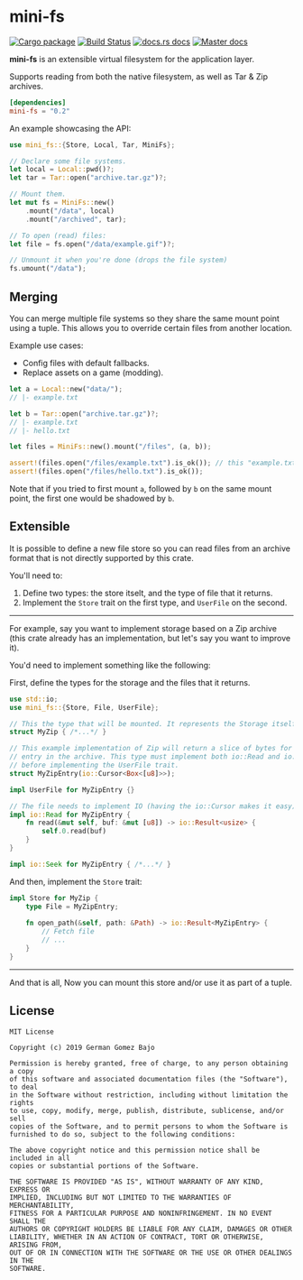 # mini-fs

[![Cargo package](https://img.shields.io/crates/v/mini-fs.svg?style=flat-square)](https://crates.io/crates/mini-fs)
[![Build Status](https://img.shields.io/travis/germangb/mini-fs/master.svg?style=flat-square)](https://travis-ci.org/germangb/mini-fs)
[![docs.rs docs](https://docs.rs/mini-fs/badge.svg?style=flat-square)](https://docs.rs/mini-fs)
[![Master docs](https://img.shields.io/badge/docs-master-blue.svg?style=flat-square)](https://germangb.github.io/mini-fs/)

**mini-fs** is an extensible virtual filesystem for the application layer.

Supports reading from both the native filesystem, as well as Tar & Zip archives.

```toml
[dependencies]
mini-fs = "0.2"
```

An example showcasing the API:

```rust
use mini_fs::{Store, Local, Tar, MiniFs};

// Declare some file systems.
let local = Local::pwd()?;
let tar = Tar::open("archive.tar.gz")?;

// Mount them.
let mut fs = MiniFs::new()
    .mount("/data", local)
    .mount("/archived", tar);

// To open (read) files:
let file = fs.open("/data/example.gif")?;

// Unmount it when you're done (drops the file system)
fs.umount("/data");
```

## Merging

You can merge multiple file systems so they share the same mount point using a tuple. This allows you to override certain files from another location.

Example use cases:

* Config files with default fallbacks.
* Replace assets on a game (modding).

```rust
let a = Local::new("data/");
// |- example.txt

let b = Tar::open("archive.tar.gz")?;
// |- example.txt
// |- hello.txt

let files = MiniFs::new().mount("/files", (a, b));

assert!(files.open("/files/example.txt").is_ok()); // this "example.txt" is from "a"
assert!(files.open("/files/hello.txt").is_ok());
```

Note that if you tried to first mount `a`, followed by `b` on the same mount point, the first one would be shadowed by `b`.

## Extensible

It is possible to define a new file store so you can read files from an archive format that is not directly supported by this crate.

You'll need to:

1. Define two types: the store itselt, and the type of file that it returns.
2. Implement the `Store` trait on the first type, and `UserFile` on the second.

---

For example, say you want to implement storage based on a Zip archive (this crate already has an implementation, but let's say you want to improve it).

You'd need to implement something like the following:

First, define the types for the storage and the files that it returns.
```rust
use std::io;
use mini_fs::{Store, File, UserFile};

// This the type that will be mounted. It represents the Storage itself.
struct MyZip { /*...*/ }

// This example implementation of Zip will return a slice of bytes for each
// entry in the archive. This type must implement both io::Read and io::Seek
// before implementing the UserFile trait.
struct MyZipEntry(io::Cursor<Box<[u8]>>);

impl UserFile for MyZipEntry {}

// The file needs to implement IO (having the io::Cursor makes it easy)
impl io::Read for MyZipEntry {
    fn read(&mut self, buf: &mut [u8]) -> io::Result<usize> {
        self.0.read(buf)
    }
}

impl io::Seek for MyZipEntry { /*...*/ }
```

And then, implement the `Store` trait:

```rust
impl Store for MyZip {
    type File = MyZipEntry;
    
    fn open_path(&self, path: &Path) -> io::Result<MyZipEntry> {
        // Fetch file
        // ...
    }
}
```

---

And that is all, Now you can mount this store and/or use it as part of a tuple.

## License

```
MIT License

Copyright (c) 2019 German Gomez Bajo

Permission is hereby granted, free of charge, to any person obtaining a copy
of this software and associated documentation files (the "Software"), to deal
in the Software without restriction, including without limitation the rights
to use, copy, modify, merge, publish, distribute, sublicense, and/or sell
copies of the Software, and to permit persons to whom the Software is
furnished to do so, subject to the following conditions:

The above copyright notice and this permission notice shall be included in all
copies or substantial portions of the Software.

THE SOFTWARE IS PROVIDED "AS IS", WITHOUT WARRANTY OF ANY KIND, EXPRESS OR
IMPLIED, INCLUDING BUT NOT LIMITED TO THE WARRANTIES OF MERCHANTABILITY,
FITNESS FOR A PARTICULAR PURPOSE AND NONINFRINGEMENT. IN NO EVENT SHALL THE
AUTHORS OR COPYRIGHT HOLDERS BE LIABLE FOR ANY CLAIM, DAMAGES OR OTHER
LIABILITY, WHETHER IN AN ACTION OF CONTRACT, TORT OR OTHERWISE, ARISING FROM,
OUT OF OR IN CONNECTION WITH THE SOFTWARE OR THE USE OR OTHER DEALINGS IN THE
SOFTWARE.
```